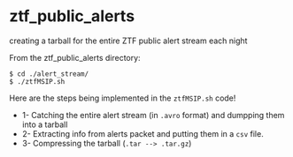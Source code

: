 # ztf_public_alerts
creating a tarball for the entire ZTF public alert stream each night

From the ztf_public_alerts directory:

```
$ cd ./alert_stream/
$ ./ztfMSIP.sh
```

Here are the steps being implemented in the `ztfMSIP.sh` code! 
- 1- Catching the entire alert stream (in `.avro` format) and dumpping them into a tarball
- 2- Extracting info from alerts packet and putting them in a `csv` file.
- 3- Compressing the tarball (`.tar --> .tar.gz`)
